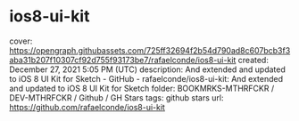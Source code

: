 # ios8-ui-kit

cover: https://opengraph.githubassets.com/725ff32694f2b54d790ad8c607bcb3f3aba31b207f10307cf92d755f93173be7/rafaelconde/ios8-ui-kit
created: December 27, 2021 5:05 PM (UTC)
description: And extended and updated to iOS 8 UI Kit for Sketch - GitHub - rafaelconde/ios8-ui-kit: And extended and updated to iOS 8 UI Kit for Sketch
folder: BOOKMRKS-MTHRFCKR / DEV-MTHRFCKR / Github / GH Stars
tags: github stars
url: https://github.com/rafaelconde/ios8-ui-kit